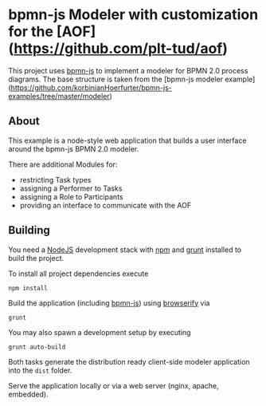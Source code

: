 # bpmn-js Modeler with customization for the [AOF] (https://github.com/plt-tud/aof)

This project uses [bpmn-js](https://github.com/bpmn-io/bpmn-js) to implement a modeler for BPMN 2.0 process diagrams. 
The base structure is taken from the [bpmn-js modeler example] (https://github.com/korbinianHoerfurter/bpmn-js-examples/tree/master/modeler)

## About

This example is a node-style web application that builds a user interface around the bpmn-js BPMN 2.0 modeler.

There are additional Modules for:
- restricting Task types
- assigning a Performer to Tasks
- assigning a Role to Participants
- providing an interface to communicate with the AOF


## Building

You need a [NodeJS](http://nodejs.org) development stack with [npm](https://npmjs.org) and [grunt](http://gruntjs.com) installed to build the project.

To install all project dependencies execute

```
npm install
```

Build the application (including [bpmn-js](https://github.com/bpmn-io/bpmn-js)) using [browserify](http://browserify.org) via

```
grunt
```

You may also spawn a development setup by executing

```
grunt auto-build
```

Both tasks generate the distribution ready client-side modeler application into the `dist` folder.

Serve the application locally or via a web server (nginx, apache, embedded).